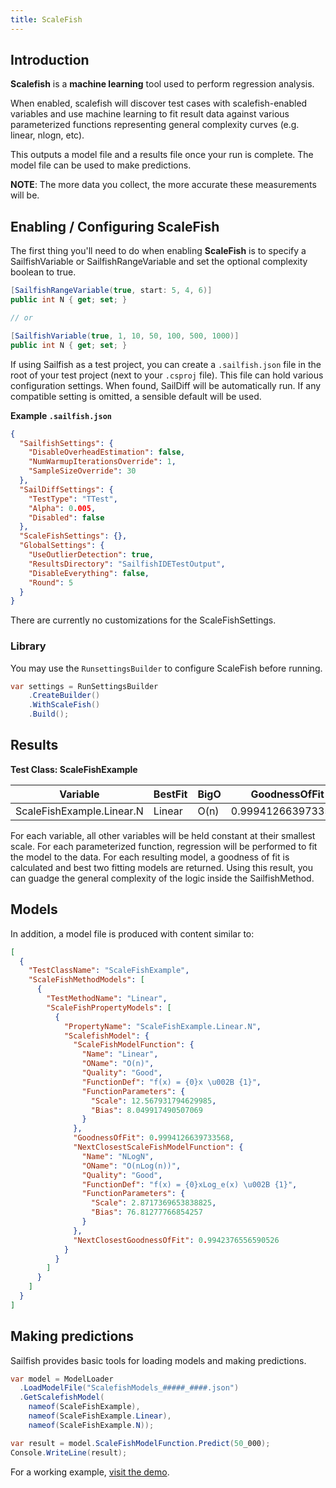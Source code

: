 ```yaml
---
title: ScaleFish
---
```


## Introduction

**Scalefish** is a **machine learning** tool used to perform regression analysis.

When enabled, scalefish will discover test cases with scalefish-enabled variables and use machine learning to fit result data against various parameterized functions representing general complexity curves (e.g. linear, nlogn, etc).

This outputs a model file and a results file once your run is complete. The model file can be used to make predictions.

**NOTE**: The more data you collect, the more accurate these measurements will be.


## Enabling / Configuring ScaleFish

The first thing you'll need to do when enabling **ScaleFish** is to specify a SailfishVariable or SailfishRangeVariable and set the optional complexity boolean to true.

```csharp
[SailfishRangeVariable(true, start: 5, 4, 6)]
public int N { get; set; }

// or

[SailfishVariable(true, 1, 10, 50, 100, 500, 1000)]
public int N { get; set; }

```

If using Sailfish as a test project, you can create a `.sailfish.json` file in the root of your test project (next to your `.csproj` file). This file can hold various configuration settings. When found, SailDiff will be automatically run. If any compatible setting is omitted, a sensible default will be used.

**Example `.sailfish.json`**

```json
{
  "SailfishSettings": {
    "DisableOverheadEstimation": false,
    "NumWarmupIterationsOverride": 1,
    "SampleSizeOverride": 30
  },
  "SailDiffSettings": {
    "TestType": "TTest",
    "Alpha": 0.005,
    "Disabled": false
  },
  "ScaleFishSettings": {},
  "GlobalSettings": {
    "UseOutlierDetection": true,
    "ResultsDirectory": "SailfishIDETestOutput",
    "DisableEverything": false,
    "Round": 5
  }
}
```

There are currently no customizations for the ScaleFishSettings.

### Library

You may use the `RunsettingsBuilder` to configure ScaleFish before running.

```csharp
var settings = RunSettingsBuilder
    .CreateBuilder()
    .WithScaleFish()
    .Build();
```

## Results

**Test Class: ScaleFishExample**

| Variable                  | BestFit | BigO | GoodnessOfFit      | NextBest | NextBigO   | NextBestGoodnessOfFit |
| ------------------------- | ------- | ---- | ------------------ | -------- | ---------- | --------------------- |
| ScaleFishExample.Linear.N | Linear  | O(n) | 0.9994126639733568 | NLogN    | O(nLog(n)) | 0.9942376556590526    |

For each variable, all other variables will be held constant at their smallest scale. For each parameterized function, regression will be performed to fit the model to the data. For each resulting model, a goodness of fit is calculated and best two fitting models are returned. Using this result, you can guadge the general complexity of the logic inside the SailfishMethod.

## Models

In addition, a model file is produced with content similar to:

```json
[
  {
    "TestClassName": "ScaleFishExample",
    "ScaleFishMethodModels": [
      {
        "TestMethodName": "Linear",
        "ScaleFishPropertyModels": [
          {
            "PropertyName": "ScaleFishExample.Linear.N",
            "ScalefishModel": {
              "ScaleFishModelFunction": {
                "Name": "Linear",
                "OName": "O(n)",
                "Quality": "Good",
                "FunctionDef": "f(x) = {0}x \u002B {1}",
                "FunctionParameters": {
                  "Scale": 12.567931794629985,
                  "Bias": 8.049917490507069
                }
              },
              "GoodnessOfFit": 0.9994126639733568,
              "NextClosestScaleFishModelFunction": {
                "Name": "NLogN",
                "OName": "O(nLog(n))",
                "Quality": "Good",
                "FunctionDef": "f(x) = {0}xLog_e(x) \u002B {1}",
                "FunctionParameters": {
                  "Scale": 2.8717369653838825,
                  "Bias": 76.81277766854257
                }
              },
              "NextClosestGoodnessOfFit": 0.9942376556590526
            }
          }
        ]
      }
    ]
  }
]
```

## Making predictions

Sailfish provides basic tools for loading models and making predictions.

```csharp
var model = ModelLoader
  .LoadModelFile("ScalefishModels_#####_####.json")
  .GetScalefishModel(
    nameof(ScaleFishExample),
    nameof(ScaleFishExample.Linear),
    nameof(ScaleFishExample.N));

var result = model.ScaleFishModelFunction.Predict(50_000);
Console.WriteLine(result);
```

For a working example, [visit the demo](https://github.com/paulegradie/Sailfish/blob/main/source/ScaleFishDemo/Program.cs).
